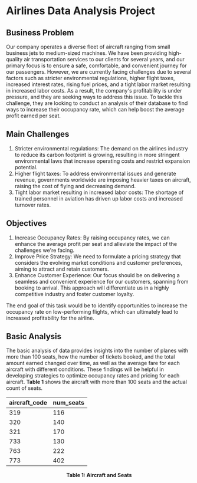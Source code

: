# Airlines Data Analysis Project

## Business Problem
Our company operates a diverse fleet of aircraft ranging from small business jets to medium-sized machines. We have been providing high-quality air transportation services to our clients for several years, and our primary focus is to ensure a safe, comfortable, and convenient journey for our passengers. However, we are currently facing challenges due to several factors such as stricter environmental regulations, higher flight taxes, increased interest rates, rising fuel prices, and a tight labor market resulting in increased labor costs. As a result, the company's profitability is under pressure, and they are seeking ways to address this issue. To tackle this challenge, they are looking to conduct an analysis of their database to find ways to increase their occupancy rate, which can help boost the average profit earned per seat.

## Main Challenges
1. Stricter environmental regulations: The demand on the airlines industry to reduce its carbon footprint is growing, resulting in more stringent environmental laws that increase operating costs and restrict expansion potential.
2. Higher flight taxes: To address environmental issues and generate revenue, governments worldwide are imposing heavier taxes on aircraft, raising the cost of flying and decreasing demand.
3. Tight labor market resulting in increased labor costs: The shortage of trained personnel in aviation has driven up labor costs and increased turnover rates.

## Objectives
1. Increase Occupancy Rates: By raising occupancy rates, we can enhance the average profit per seat and alleviate the impact of the challenges we're facing.
2. Improve Price Strategy: We need to formulate a pricing strategy that considers the evolving market conditions and customer preferences, aiming to attract and retain customers.
3. Enhance Customer Experience: Our focus should be on delivering a seamless and convenient experience for our customers, spanning from booking to arrival. This approach will differentiate us in a highly competitive industry and foster customer loyalty.

The end goal of this task would be to identify opportunities to increase the occupancy rate on low-performing flights, which can ultimately lead to increased profitability for the airline.

## Basic Analysis
The basic analysis of data provides insights into the number of planes with more than 100 seats, how the number of tickets booked, and the total amount earned changed over time, as well as the average fare for each aircraft with different conditions. These findings will be helpful in developing strategies to optimize occupancy rates and pricing for each aircraft. **Table 1** shows the aircraft with more than 100 seats and the actual count of seats.

<div align="center">

| aircraft_code | num_seats |
|---------------|-----------|
| 319           | 116       |
| 320           | 140       |
| 321           | 170       |
| 733           | 130       |
| 763           | 222       |
| 773           | 402       |

**Table 1: Aircraft and Seats**

</div>


                                                                                            





